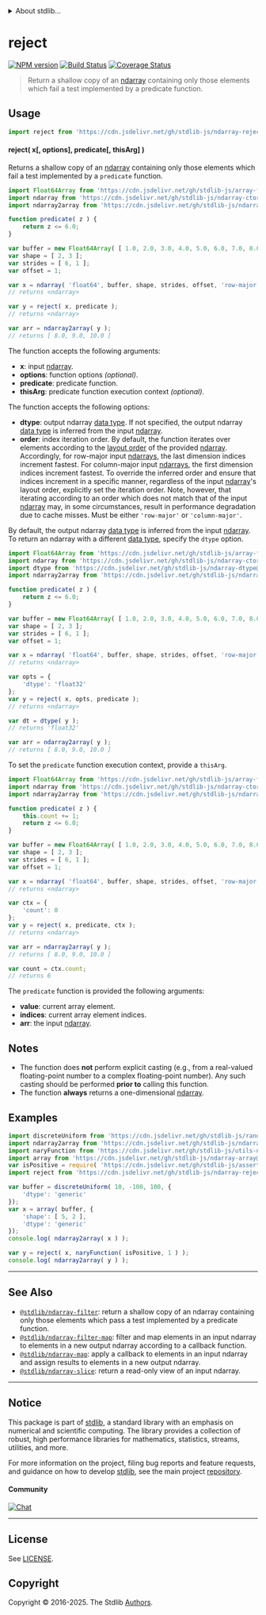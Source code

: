 <!--

@license Apache-2.0

Copyright (c) 2024 The Stdlib Authors.

Licensed under the Apache License, Version 2.0 (the "License");
you may not use this file except in compliance with the License.
You may obtain a copy of the License at

   http://www.apache.org/licenses/LICENSE-2.0

Unless required by applicable law or agreed to in writing, software
distributed under the License is distributed on an "AS IS" BASIS,
WITHOUT WARRANTIES OR CONDITIONS OF ANY KIND, either express or implied.
See the License for the specific language governing permissions and
limitations under the License.

-->


<details>
  <summary>
    About stdlib...
  </summary>
  <p>We believe in a future in which the web is a preferred environment for numerical computation. To help realize this future, we've built stdlib. stdlib is a standard library, with an emphasis on numerical and scientific computation, written in JavaScript (and C) for execution in browsers and in Node.js.</p>
  <p>The library is fully decomposable, being architected in such a way that you can swap out and mix and match APIs and functionality to cater to your exact preferences and use cases.</p>
  <p>When you use stdlib, you can be absolutely certain that you are using the most thorough, rigorous, well-written, studied, documented, tested, measured, and high-quality code out there.</p>
  <p>To join us in bringing numerical computing to the web, get started by checking us out on <a href="https://github.com/stdlib-js/stdlib">GitHub</a>, and please consider <a href="https://opencollective.com/stdlib">financially supporting stdlib</a>. We greatly appreciate your continued support!</p>
</details>

# reject

[![NPM version][npm-image]][npm-url] [![Build Status][test-image]][test-url] [![Coverage Status][coverage-image]][coverage-url] <!-- [![dependencies][dependencies-image]][dependencies-url] -->

> Return a shallow copy of an [ndarray][@stdlib/ndarray/ctor] containing only those elements which fail a test implemented by a predicate function.

<section class="intro">

</section>

<!-- /.intro -->



<section class="usage">

## Usage

```javascript
import reject from 'https://cdn.jsdelivr.net/gh/stdlib-js/ndarray-reject@deno/mod.js';
```

#### reject( x\[, options], predicate\[, thisArg] )

Returns a shallow copy of an [ndarray][@stdlib/ndarray/ctor] containing only those elements which fail a test implemented by a `predicate` function.

<!-- eslint-disable max-len -->

```javascript
import Float64Array from 'https://cdn.jsdelivr.net/gh/stdlib-js/array-float64@deno/mod.js';
import ndarray from 'https://cdn.jsdelivr.net/gh/stdlib-js/ndarray-ctor@deno/mod.js';
import ndarray2array from 'https://cdn.jsdelivr.net/gh/stdlib-js/ndarray-to-array@deno/mod.js';

function predicate( z ) {
    return z <= 6.0;
}

var buffer = new Float64Array( [ 1.0, 2.0, 3.0, 4.0, 5.0, 6.0, 7.0, 8.0, 9.0, 10.0, 11.0, 12.0 ] );
var shape = [ 2, 3 ];
var strides = [ 6, 1 ];
var offset = 1;

var x = ndarray( 'float64', buffer, shape, strides, offset, 'row-major' );
// returns <ndarray>

var y = reject( x, predicate );
// returns <ndarray>

var arr = ndarray2array( y );
// returns [ 8.0, 9.0, 10.0 ]
```

The function accepts the following arguments:

-   **x**: input [ndarray][@stdlib/ndarray/ctor].
-   **options**: function options _(optional)_.
-   **predicate**: predicate function.
-   **thisArg**: predicate function execution context _(optional)_.

The function accepts the following options:

-   **dtype**: output ndarray [data type][@stdlib/ndarray/dtypes]. If not specified, the output ndarray [data type][@stdlib/ndarray/dtypes] is inferred from the input [ndarray][@stdlib/ndarray/ctor].
-   **order**: index iteration order. By default, the function iterates over elements according to the [layout order][@stdlib/ndarray/orders] of the provided [ndarray][@stdlib/ndarray/ctor]. Accordingly, for row-major input [ndarrays][@stdlib/ndarray/ctor], the last dimension indices increment fastest. For column-major input [ndarrays][@stdlib/ndarray/ctor], the first dimension indices increment fastest. To override the inferred order and ensure that indices increment in a specific manner, regardless of the input [ndarray][@stdlib/ndarray/ctor]'s layout order, explicitly set the iteration order. Note, however, that iterating according to an order which does not match that of the input [ndarray][@stdlib/ndarray/ctor] may, in some circumstances, result in performance degradation due to cache misses. Must be either `'row-major'` or `'column-major'`.

By default, the output ndarray [data type][@stdlib/ndarray/dtypes] is inferred from the input [ndarray][@stdlib/ndarray/ctor]. To return an ndarray with a different [data type][@stdlib/ndarray/dtypes], specify the `dtype` option.

<!-- eslint-disable max-len -->

```javascript
import Float64Array from 'https://cdn.jsdelivr.net/gh/stdlib-js/array-float64@deno/mod.js';
import ndarray from 'https://cdn.jsdelivr.net/gh/stdlib-js/ndarray-ctor@deno/mod.js';
import dtype from 'https://cdn.jsdelivr.net/gh/stdlib-js/ndarray-dtype@deno/mod.js';
import ndarray2array from 'https://cdn.jsdelivr.net/gh/stdlib-js/ndarray-to-array@deno/mod.js';

function predicate( z ) {
    return z <= 6.0;
}

var buffer = new Float64Array( [ 1.0, 2.0, 3.0, 4.0, 5.0, 6.0, 7.0, 8.0, 9.0, 10.0, 11.0, 12.0 ] );
var shape = [ 2, 3 ];
var strides = [ 6, 1 ];
var offset = 1;

var x = ndarray( 'float64', buffer, shape, strides, offset, 'row-major' );
// returns <ndarray>

var opts = {
    'dtype': 'float32'
};
var y = reject( x, opts, predicate );
// returns <ndarray>

var dt = dtype( y );
// returns 'float32'

var arr = ndarray2array( y );
// returns [ 8.0, 9.0, 10.0 ]
```

To set the `predicate` function execution context, provide a `thisArg`.

<!-- eslint-disable no-invalid-this, max-len -->

```javascript
import Float64Array from 'https://cdn.jsdelivr.net/gh/stdlib-js/array-float64@deno/mod.js';
import ndarray from 'https://cdn.jsdelivr.net/gh/stdlib-js/ndarray-ctor@deno/mod.js';
import ndarray2array from 'https://cdn.jsdelivr.net/gh/stdlib-js/ndarray-to-array@deno/mod.js';

function predicate( z ) {
    this.count += 1;
    return z <= 6.0;
}

var buffer = new Float64Array( [ 1.0, 2.0, 3.0, 4.0, 5.0, 6.0, 7.0, 8.0, 9.0, 10.0, 11.0, 12.0 ] );
var shape = [ 2, 3 ];
var strides = [ 6, 1 ];
var offset = 1;

var x = ndarray( 'float64', buffer, shape, strides, offset, 'row-major' );
// returns <ndarray>

var ctx = {
    'count': 0
};
var y = reject( x, predicate, ctx );
// returns <ndarray>

var arr = ndarray2array( y );
// returns [ 8.0, 9.0, 10.0 ]

var count = ctx.count;
// returns 6
```

The `predicate` function is provided the following arguments:

-   **value**: current array element.
-   **indices**: current array element indices.
-   **arr**: the input [ndarray][@stdlib/ndarray/ctor].

</section>

<!-- /.usage -->

<section class="notes">

## Notes

-   The function does **not** perform explicit casting (e.g., from a real-valued floating-point number to a complex floating-point number). Any such casting should be performed **prior to** calling this function.
-   The function **always** returns a one-dimensional [ndarray][@stdlib/ndarray/ctor].

</section>

<!-- /.notes -->

<section class="examples">

## Examples

<!-- eslint no-undef: "error" -->

```javascript
import discreteUniform from 'https://cdn.jsdelivr.net/gh/stdlib-js/random-array-discrete-uniform@deno/mod.js';
import ndarray2array from 'https://cdn.jsdelivr.net/gh/stdlib-js/ndarray-to-array@deno/mod.js';
import naryFunction from 'https://cdn.jsdelivr.net/gh/stdlib-js/utils-nary-function@deno/mod.js';
import array from 'https://cdn.jsdelivr.net/gh/stdlib-js/ndarray-array@deno/mod.js';
var isPositive = require( 'https://cdn.jsdelivr.net/gh/stdlib-js/assert-is-positive-number' ).isPrimitive;
import reject from 'https://cdn.jsdelivr.net/gh/stdlib-js/ndarray-reject@deno/mod.js';

var buffer = discreteUniform( 10, -100, 100, {
    'dtype': 'generic'
});
var x = array( buffer, {
    'shape': [ 5, 2 ],
    'dtype': 'generic'
});
console.log( ndarray2array( x ) );

var y = reject( x, naryFunction( isPositive, 1 ) );
console.log( ndarray2array( y ) );
```

</section>

<!-- /.examples -->

<!-- Section for related `stdlib` packages. Do not manually edit this section, as it is automatically populated. -->

<section class="related">

* * *

## See Also

-   <span class="package-name">[`@stdlib/ndarray-filter`][@stdlib/ndarray/filter]</span><span class="delimiter">: </span><span class="description">return a shallow copy of an ndarray containing only those elements which pass a test implemented by a predicate function.</span>
-   <span class="package-name">[`@stdlib/ndarray-filter-map`][@stdlib/ndarray/filter-map]</span><span class="delimiter">: </span><span class="description">filter and map elements in an input ndarray to elements in a new output ndarray according to a callback function.</span>
-   <span class="package-name">[`@stdlib/ndarray-map`][@stdlib/ndarray/map]</span><span class="delimiter">: </span><span class="description">apply a callback to elements in an input ndarray and assign results to elements in a new output ndarray.</span>
-   <span class="package-name">[`@stdlib/ndarray-slice`][@stdlib/ndarray/slice]</span><span class="delimiter">: </span><span class="description">return a read-only view of an input ndarray.</span>

</section>

<!-- /.related -->


<section class="main-repo" >

* * *

## Notice

This package is part of [stdlib][stdlib], a standard library with an emphasis on numerical and scientific computing. The library provides a collection of robust, high performance libraries for mathematics, statistics, streams, utilities, and more.

For more information on the project, filing bug reports and feature requests, and guidance on how to develop [stdlib][stdlib], see the main project [repository][stdlib].

#### Community

[![Chat][chat-image]][chat-url]

---

## License

See [LICENSE][stdlib-license].


## Copyright

Copyright &copy; 2016-2025. The Stdlib [Authors][stdlib-authors].

</section>

<!-- /.stdlib -->

<!-- Section for all links. Make sure to keep an empty line after the `section` element and another before the `/section` close. -->

<section class="links">

[npm-image]: http://img.shields.io/npm/v/@stdlib/ndarray-reject.svg
[npm-url]: https://npmjs.org/package/@stdlib/ndarray-reject

[test-image]: https://github.com/stdlib-js/ndarray-reject/actions/workflows/test.yml/badge.svg?branch=main
[test-url]: https://github.com/stdlib-js/ndarray-reject/actions/workflows/test.yml?query=branch:main

[coverage-image]: https://img.shields.io/codecov/c/github/stdlib-js/ndarray-reject/main.svg
[coverage-url]: https://codecov.io/github/stdlib-js/ndarray-reject?branch=main

<!--

[dependencies-image]: https://img.shields.io/david/stdlib-js/ndarray-reject.svg
[dependencies-url]: https://david-dm.org/stdlib-js/ndarray-reject/main

-->

[chat-image]: https://img.shields.io/gitter/room/stdlib-js/stdlib.svg
[chat-url]: https://app.gitter.im/#/room/#stdlib-js_stdlib:gitter.im

[stdlib]: https://github.com/stdlib-js/stdlib

[stdlib-authors]: https://github.com/stdlib-js/stdlib/graphs/contributors

[umd]: https://github.com/umdjs/umd
[es-module]: https://developer.mozilla.org/en-US/docs/Web/JavaScript/Guide/Modules

[deno-url]: https://github.com/stdlib-js/ndarray-reject/tree/deno
[deno-readme]: https://github.com/stdlib-js/ndarray-reject/blob/deno/README.md
[umd-url]: https://github.com/stdlib-js/ndarray-reject/tree/umd
[umd-readme]: https://github.com/stdlib-js/ndarray-reject/blob/umd/README.md
[esm-url]: https://github.com/stdlib-js/ndarray-reject/tree/esm
[esm-readme]: https://github.com/stdlib-js/ndarray-reject/blob/esm/README.md
[branches-url]: https://github.com/stdlib-js/ndarray-reject/blob/main/branches.md

[stdlib-license]: https://raw.githubusercontent.com/stdlib-js/ndarray-reject/main/LICENSE

[@stdlib/ndarray/ctor]: https://github.com/stdlib-js/ndarray-ctor/tree/deno

[@stdlib/ndarray/dtypes]: https://github.com/stdlib-js/ndarray-dtypes/tree/deno

[@stdlib/ndarray/orders]: https://github.com/stdlib-js/ndarray-orders/tree/deno

<!-- <related-links> -->

[@stdlib/ndarray/filter]: https://github.com/stdlib-js/ndarray-filter/tree/deno

[@stdlib/ndarray/filter-map]: https://github.com/stdlib-js/ndarray-filter-map/tree/deno

[@stdlib/ndarray/map]: https://github.com/stdlib-js/ndarray-map/tree/deno

[@stdlib/ndarray/slice]: https://github.com/stdlib-js/ndarray-slice/tree/deno

<!-- </related-links> -->

</section>

<!-- /.links -->
